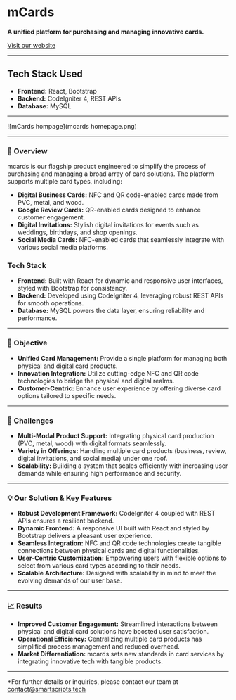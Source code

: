# mCards

**A unified platform for purchasing and managing innovative cards.**

[Visit our website](https://mcards.in)

---

## Tech Stack Used
- **Frontend:** React, Bootstrap  
- **Backend:** CodeIgniter 4, REST APIs  
- **Database:** MySQL

---

![mCards hompage](mcards homepage.png)

---
### 🏢  Overview

mcards is our flagship product engineered to simplify the process of purchasing and managing a broad array of card solutions. The platform supports multiple card types, including:

- **Digital Business Cards:** NFC and QR code-enabled cards made from PVC, metal, and wood.
- **Google Review Cards:** QR-enabled cards designed to enhance customer engagement.
- **Digital Invitations:** Stylish digital invitations for events such as weddings, birthdays, and shop openings.
- **Social Media Cards:** NFC-enabled cards that seamlessly integrate with various social media platforms.

### Tech Stack
- **Frontend:** Built with React for dynamic and responsive user interfaces, styled with Bootstrap for consistency.
- **Backend:** Developed using CodeIgniter 4, leveraging robust REST APIs for smooth operations.
- **Database:** MySQL powers the data layer, ensuring reliability and performance.

---

### 🎯 Objective

- **Unified Card Management:** Provide a single platform for managing both physical and digital card products.
- **Innovation Integration:** Utilize cutting-edge NFC and QR code technologies to bridge the physical and digital realms.
- **Customer-Centric:** Enhance user experience by offering diverse card options tailored to specific needs.

---

### 🚧 Challenges

- **Multi-Modal Product Support:** Integrating physical card production (PVC, metal, wood) with digital formats seamlessly.
- **Variety in Offerings:** Handling multiple card products (business, review, digital invitations, and social media) under one roof.
- **Scalability:** Building a system that scales efficiently with increasing user demands while ensuring high performance and security.

---

### 💡 Our Solution & Key Features

- **Robust Development Framework:** CodeIgniter 4 coupled with REST APIs ensures a resilient backend.
- **Dynamic Frontend:** A responsive UI built with React and styled by Bootstrap delivers a pleasant user experience.
- **Seamless Integration:** NFC and QR code technologies create tangible connections between physical cards and digital functionalities.
- **User-Centric Customization:** Empowering users with flexible options to select from various card types according to their needs.
- **Scalable Architecture:** Designed with scalability in mind to meet the evolving demands of our user base.

---

### 📈 Results  

- **Improved Customer Engagement:** Streamlined interactions between physical and digital card solutions have boosted user satisfaction.
- **Operational Efficiency:** Centralizing multiple card products has simplified process management and reduced overhead.
- **Market Differentiation:** mcards sets new standards in card services by integrating innovative tech with tangible products.

---

*For further details or inquiries, please contact our team at 
[contact@smartscripts.tech](mailto:contact@smartscripts.tech)
